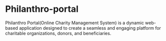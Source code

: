 # Philanthro-portal
Philanthro Portal(Online Charity Management System) is a dynamic web- based application  designed to create a seamless and engaging platform for charitable organizations, donors, and beneficiaries.
